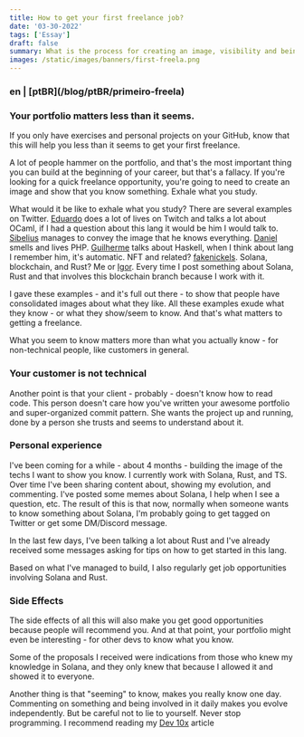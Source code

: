 ```yaml
---
title: How to get your first freelance job?
date: '03-30-2022'
tags: ['Essay']
draft: false
summary: What is the process for creating an image, visibility and being called for freelancing?
images: /static/images/banners/first-freela.png
---
```


<h3>en | [ptBR](/blog/ptBR/primeiro-freela)</h3>

### Your portfolio matters less than it seems.

If you only have exercises and personal projects on your GitHub, know that this will help you less than it seems to get your first freelance.

A lot of people hammer on the portfolio, and that's the most important thing you can build at the beginning of your career, but that's a fallacy. If you're looking for a quick freelance opportunity, you're going to need to create an image and show that you know something. Exhale what you study.

What would it be like to exhale what you study? There are several examples on Twitter. [Eduardo](https://twitter.com/TheEduardoRFS) does a lot of lives on Twitch and talks a lot about OCaml, if I had a question about this lang it would be him I would talk to. [Sibelius](https://twitter.com/sseraphini) manages to convey the image that he knows everything. [Daniel](https://twitter.com/danielhe4rt) smells and lives PHP. [Guilherme](https://twitter.com/KindSloth) talks about Haskell, when I think about lang I remember him, it's automatic. NFT and related? [fakenickels](https://twitter.com/fakenickels). Solana, blockchain, and Rust? Me or [Igor](https://twitter.com/igorlourencox). Every time I post something about Solana, Rust and that involves this blockchain branch because I work with it.

I gave these examples - and it's full out there - to show that people have consolidated images about what they like. All these examples exude what they know - or what they show/seem to know. And that's what matters to getting a freelance.

What you seem to know matters more than what you actually know - for non-technical people, like customers in general.

### Your customer is not technical

Another point is that your client - probably - doesn't know how to read code. This person doesn't care how you've written your awesome portfolio and super-organized commit pattern. She wants the project up and running, done by a person she trusts and seems to understand about it.

### Personal experience
I've been coming for a while - about 4 months - building the image of the techs I want to show you know. I currently work with Solana, Rust, and TS. Over time I've been sharing content about, showing my evolution, and commenting. I've posted some memes about Solana, I help when I see a question, etc. The result of this is that now, normally when someone wants to know something about Solana, I'm probably going to get tagged on Twitter or get some DM/Discord message.

In the last few days, I've been talking a lot about Rust and I've already received some messages asking for tips on how to get started in this lang.

Based on what I've managed to build, I also regularly get job opportunities involving Solana and Rust.

### Side Effects
The side effects of all this will also make you get good opportunities because people will recommend you. And at that point, your portfolio might even be interesting - for other devs to know what you know.

Some of the proposals I received were indications from those who knew my knowledge in Solana, and they only knew that because I allowed it and showed it to everyone.

Another thing is that "seeming" to know, makes you really know one day. Commenting on something and being involved in it daily makes you evolve independently. But be careful not to lie to yourself. Never stop programming. I recommend reading my [Dev 10x](/blog/en/elite-dev) article